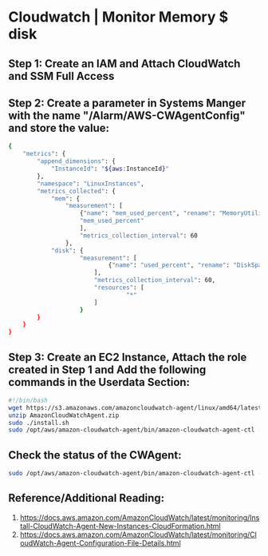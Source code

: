 # Cloudwatch | Monitor Memory $ disk




## Step 1: Create an IAM and Attach CloudWatch and SSM Full Access
## Step 2: Create a parameter in Systems Manger with the name "/Alarm/AWS-CWAgentConfig" and store the value:
```bash
{
	"metrics": {
		"append_dimensions": {
			"InstanceId": "${aws:InstanceId}"
		},
		"namespace": "LinuxInstances",
		"metrics_collected": {
			"mem": {
				"measurement": [
					{"name": "mem_used_percent", "rename": "MemoryUtilization"}
					"mem_used_percent"
					],
					"metrics_collection_interval": 60
				},
			"disk": {
        			"measurement": [
                  			{"name": "used_percent", "rename": "DiskSpaceUtilization"}
        				],
        				"metrics_collection_interval": 60,
        				"resources": [
                 				 "*"
        				]
        			}
		}
	}
}
```

## Step 3: Create an EC2 Instance, Attach the role created in Step 1 and Add the following commands in the Userdata Section:

```bash
#!/bin/bash
wget https://s3.amazonaws.com/amazoncloudwatch-agent/linux/amd64/latest/AmazonCloudWatchAgent.zip
unzip AmazonCloudWatchAgent.zip
sudo ./install.sh
sudo /opt/aws/amazon-cloudwatch-agent/bin/amazon-cloudwatch-agent-ctl -a fetch-config -m ec2 -c ssm:/Alarm/AWS-CWAgentConfig -s
```

## Check the status of the CWAgent:
```bash
sudo /opt/aws/amazon-cloudwatch-agent/bin/amazon-cloudwatch-agent-ctl -m ec2 -a status
```


## Reference/Additional Reading:
1. https://docs.aws.amazon.com/AmazonCloudWatch/latest/monitoring/Install-CloudWatch-Agent-New-Instances-CloudFormation.html
2. https://docs.aws.amazon.com/AmazonCloudWatch/latest/monitoring/CloudWatch-Agent-Configuration-File-Details.html

